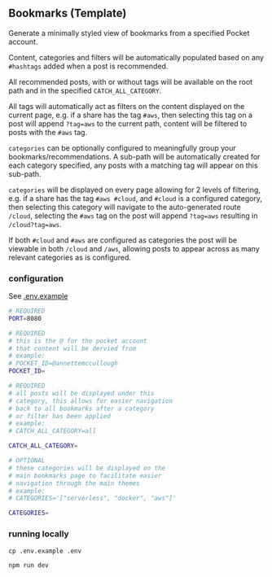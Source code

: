 ## Bookmarks (Template)
Generate a minimally styled view of bookmarks from a specified Pocket account.

Content, categories and filters will be automatically populated based on any `#hashtags` added when a post is recommended.

All recommended posts, with or without tags will be available on the root path and in the specified `CATCH_ALL_CATEGORY`.

All tags will automatically act as filters on the content displayed on the current page, e.g. if a share has the tag `#aws`, then selecting this tag on a post will append `?tag=aws` to the current path, content will be filtered to posts with the `#aws` tag.

`categories` can be optionally configured to meaningfully group your bookmarks/recommendations. A sub-path will be automatically created for each category specified, any posts with a matching tag will appear on this sub-path.

`categories` will be displayed on every page allowing for 2 levels of filtering, e.g. if a share has the tag `#aws #cloud`, and `#cloud` is a configured category, then selecting this category will navigate to the auto-generated route `/cloud`, selecting the `#aws` tag on the post will append `?tag=aws` resulting in `/cloud?tag=aws`.

If both `#cloud` and `#aws` are configured as categories the post will be viewable in both `/cloud` and `/aws`, allowing posts to appear across as many relevant categories as is configured.


### configuration
See [.env.example](./.env.example)
```bash
# REQUIRED
PORT=8080

# REQUIRED
# this is the @ for the pocket account
# that content will be dervied from
# example:
# POCKET_ID=@annettemccullough
POCKET_ID=

# REQUIRED
# all posts will be displayed under this
# category, this allows for easier navigation
# back to all bookmarks after a category
# or filter has been applied
# example:
# CATCH_ALL_CATEGORY=all

CATCH_ALL_CATEGORY=

# OPTIONAL
# these categories will be displayed on the
# main bookmarks page to facilitate easier
# navigation through the main themes
# example:
# CATEGORIES='["serverless", "docker", "aws"]'

CATEGORIES=
```


### running locally
`cp .env.example .env`

`npm run dev`
